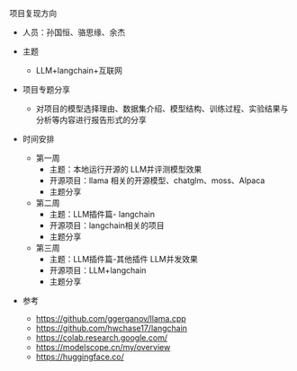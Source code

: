 项目复现方向

- 人员：孙国恒、骆思缘、余杰
- 主题
    - LLM+langchain+互联网

- 项目专题分享
    - 对项目的模型选择理由、数据集介绍、模型结构、训练过程、实验结果与分析等内容进行报告形式的分享
- 时间安排
    - 第一周
        - 主题：本地运行开源的 LLM并评测模型效果
        - 开源项目：llama 相关的开源模型、chatglm、moss、Alpaca
        - 主题分享
    - 第二周
        - 主题：LLM插件篇- langchain
        - 开源项目：langchain相关的项目
        - 主题分享
    - 第三周
        - 主题：LLM插件篇-其他插件 LLM并发效果 
        - 开源项目：LLM+langchain
        - 主题分享

- 参考
    - https://github.com/ggerganov/llama.cpp
    - https://github.com/hwchase17/langchain
    - https://colab.research.google.com/
    - https://modelscope.cn/my/overview
    - https://huggingface.co/
